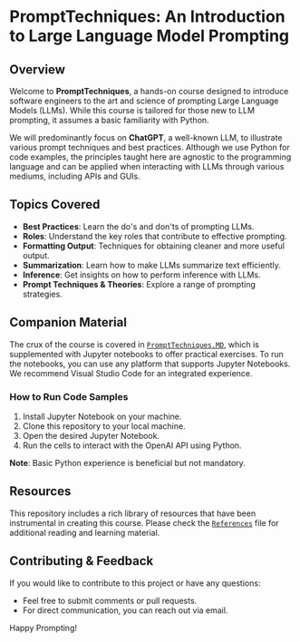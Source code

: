 # PromptTechniques: An Introduction to Large Language Model Prompting

## Overview

Welcome to **PromptTechniques**, a hands-on course designed to introduce software engineers to the art and science of prompting Large Language Models (LLMs). While this course is tailored for those new to LLM prompting, it assumes a basic familiarity with Python. 

We will predominantly focus on **ChatGPT**, a well-known LLM, to illustrate various prompt techniques and best practices. Although we use Python for code examples, the principles taught here are agnostic to the programming language and can be applied when interacting with LLMs through various mediums, including APIs and GUIs.

## Topics Covered

- **Best Practices**: Learn the do's and don'ts of prompting LLMs.
- **Roles**: Understand the key roles that contribute to effective prompting.
- **Formatting Output**: Techniques for obtaining cleaner and more useful output.
- **Summarization**: Learn how to make LLMs summarize text efficiently.
- **Inference**: Get insights on how to perform inference with LLMs.
- **Prompt Techniques & Theories**: Explore a range of prompting strategies.

## Companion Material

The crux of the course is covered in [`PromptTechniques.MD`](PromptTechniques.md), which is supplemented with Jupyter notebooks to offer practical exercises. To run the notebooks, you can use any platform that supports Jupyter Notebooks. We recommend Visual Studio Code for an integrated experience.

### How to Run Code Samples

1. Install Jupyter Notebook on your machine.
2. Clone this repository to your local machine.
3. Open the desired Jupyter Notebook.
4. Run the cells to interact with the OpenAI API using Python.

**Note**: Basic Python experience is beneficial but not mandatory.

## Resources

This repository includes a rich library of resources that have been instrumental in creating this course. Please check the [`References`](References.md) file for additional reading and learning material.

## Contributing & Feedback

If you would like to contribute to this project or have any questions:
- Feel free to submit comments or pull requests.
- For direct communication, you can reach out via email.

Happy Prompting!
